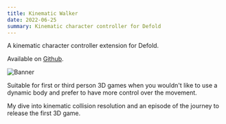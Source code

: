 ```yaml
---
title: Kinematic Walker
date: 2022-06-25
summary: Kinematic character controller for Defold
---
```


A kinematic character controller extension for Defold.

Available on [Github](https://github.com/astrochili/defold-kinematic-walker).

![Banner](kinematicwalker_banner.jpg)

Suitable for first or third person 3D games when you wouldn't like to use a dynamic body and prefer to have more control over the movement.

My dive into kinematic collision resolution and an episode of the journey to release the first 3D game.
